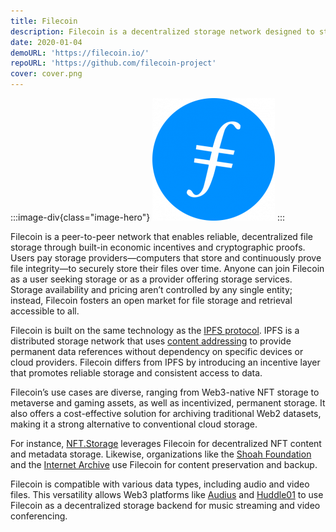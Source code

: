 ```yaml
---
title: Filecoin
description: Filecoin is a decentralized storage network designed to store humanity's most important.
date: 2020-01-04
demoURL: 'https://filecoin.io/'
repoURL: 'https://github.com/filecoin-project'
cover: cover.png
---
```


:::image-div{class="image-hero"}
![Filecoin logo](./logo.png)
:::

Filecoin is a peer-to-peer network that enables reliable, decentralized file storage through built-in economic incentives and cryptographic proofs. Users pay storage providers—computers that store and continuously prove file integrity—to securely store their files over time. Anyone can join Filecoin as a user seeking storage or as a provider offering storage services. Storage availability and pricing aren’t controlled by any single entity; instead, Filecoin fosters an open market for file storage and retrieval accessible to all.

Filecoin is built on the same technology as the [IPFS protocol](https://docs.ipfs.tech/). IPFS is a distributed storage network that uses [content addressing](https://docs.ipfs.tech/concepts/content-addressing/) to provide permanent data references without dependency on specific devices or cloud providers. Filecoin differs from IPFS by introducing an incentive layer that promotes reliable storage and consistent access to data.

Filecoin’s use cases are diverse, ranging from Web3-native NFT storage to metaverse and gaming assets, as well as incentivized, permanent storage. It also offers a cost-effective solution for archiving traditional Web2 datasets, making it a strong alternative to conventional cloud storage.

For instance, [NFT.Storage](https://nft.storage/) leverages Filecoin for decentralized NFT content and metadata storage. Likewise, organizations like the [Shoah Foundation](https://sfi.usc.edu/) and the [Internet Archive](https://archive.org/) use Filecoin for content preservation and backup.

Filecoin is compatible with various data types, including audio and video files. This versatility allows Web3 platforms like [Audius](https://audius.co/) and [Huddle01](https://huddle01.com/) to use Filecoin as a decentralized storage backend for music streaming and video conferencing.
